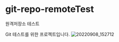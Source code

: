 # git-repo-remoteTest
원격저장소 테스트

Git 테스트를 위한 프로젝트입니다.
![20220908_152712](https://user-images.githubusercontent.com/108513216/216878736-e98f3763-f367-4aa4-badc-ba61b5594f8c.jpg)
